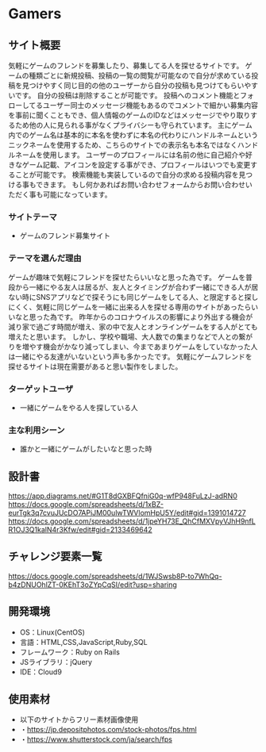 # Gamers

## サイト概要
気軽にゲームのフレンドを募集したり、募集してる人を探せるサイトです。
ゲームの種類ごとに新規投稿、投稿の一覧の閲覧が可能なので自分が求めている投稿を見つけやすく同じ目的の他のユーザーから自分の投稿も見つけてもらいやすいです。
自分の投稿は削除することが可能です。
投稿へのコメント機能とフォローしてるユーザー同士のメッセージ機能もあるのでコメントで細かい募集内容を事前に聞くこともでき、個人情報のゲームのIDなどはメッセージでやり取りするため他の人に見られる事がなくプライバシーも守られています。
主にゲーム内でのゲーム名は基本的に本名を使わずに本名の代わりにハンドルネームというニックネームを使用するため、こちらのサイトでの表示名も本名ではなくハンドルネームを使用します。
ユーザーのプロフィールには名前の他に自己紹介や好きなゲーム記載、アイコンを設定する事ができ、プロフィールはいつでも変更することが可能です。
検索機能も実装しているので自分の求める投稿内容を見つける事もできます。
もし何かあればお問い合わせフォームからお問い合わせいただく事も可能になっています。

### サイトテーマ
- ゲームのフレンド募集サイト

### テーマを選んだ理由
ゲームが趣味で気軽にフレンドを探せたらいいなと思った為です。
ゲームを普段から一緒にやる友人は居るが、友人とタイミングが合わず一緒にできる人が居ない時にSNSアプリなどで探そうにも同じゲームをしてる人、と限定すると探しにくく、気軽に同じゲームを一緒に出来る人を探せる専用のサイトがあったらいいなと思った為です。
昨年からのコロナウイルスの影響により外出する機会が減り家で過ごす時間が増え、家の中で友人とオンラインゲームをする人がとても増えたと思います。
しかし、学校や職場、大人数での集まりなどで人との繋がりを増やす機会がかなり減ってしまい、今まであまりゲームをしていなかった人は一緒にやる友達がいないという声も多かったです。
気軽にゲームフレンドを探せるサイトは現在需要があると思い製作をしました。

### ターゲットユーザ
- 一緒にゲームをやる人を探している人

### 主な利用シーン
- 誰かと一緒にゲームがしたいなと思った時

## 設計書
https://app.diagrams.net/#G1T8dGXBFQfniG0q-wfP948FuLzJ-adRN0
https://docs.google.com/spreadsheets/d/1xBZ-eurTgk3q7cvuJUcDO7APiJM00ulwTWVlomHpU5Y/edit#gid=1391014727
https://docs.google.com/spreadsheets/d/1jpeYH73E_QhCfMXVpyVJhH9nfLR1OJ3Q1kalN4r3Kfw/edit#gid=2133469642

## チャレンジ要素一覧
https://docs.google.com/spreadsheets/d/1WJSwsb8P-to7WhQq-b4zDNUOhlZT-0KEhT3oZYpCqSI/edit?usp=sharing

## 開発環境
- OS：Linux(CentOS)
- 言語：HTML,CSS,JavaScript,Ruby,SQL
- フレームワーク：Ruby on Rails
- JSライブラリ：jQuery
- IDE：Cloud9

## 使用素材
- 以下のサイトからフリー素材画像使用
- ・https://jp.depositphotos.com/stock-photos/fps.html
- ・https://www.shutterstock.com/ja/search/fps